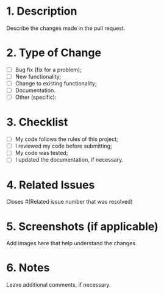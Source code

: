 # 1. Description
Describe the changes made in the pull request.

# 2. Type of Change
- [ ] Bug fix (fix for a problem);
- [ ] New functionality;
- [ ] Change to existing functionality;
- [ ] Documentation.
- [ ] Other (specific):

# 3. Checklist
- [ ] My code follows the rules of this project;
- [ ] I reviewed my code before submitting;
- [ ] My code was tested;
- [ ] I updated the documentation, if necessary.

# 4. Related Issues
Closes #(Related issue number that was resolved)

# 5. Screenshots (if applicable)
Add images here that help understand the changes.

# 6. Notes
Leave additional comments, if necessary.
